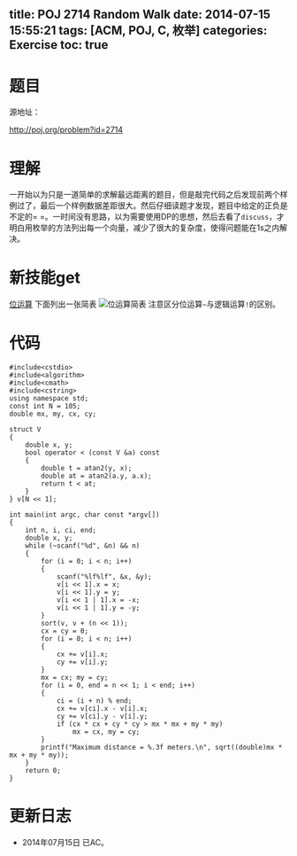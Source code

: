 ﻿title: POJ 2714 Random Walk
date: 2014-07-15 15:55:21
tags: [ACM, POJ, C, 枚举]
categories: Exercise
toc: true
---
# 题目
源地址：

http://poj.org/problem?id=2714

# 理解
一开始以为只是一道简单的求解最远距离的题目，但是敲完代码之后发现前两个样例过了，最后一个样例数据差距很大。然后仔细读题才发现，题目中给定的正负是不定的= =。一时间没有思路，以为需要使用DP的思想，然后去看了`discuss`，才明白用枚举的方法列出每一个向量，减少了很大的复杂度，使得问题能在1s之内解决。

<!-- more -->

# 新技能get
[位运算](http://www.cplusplus.com/doc/boolean/)
下面列出一张简表
![位运算简表](http://xuanwo.qiniudn.com/exercise/%E4%BD%8D%E8%BF%90%E7%AE%97.jpg)
注意区分位运算`~`与逻辑运算`!`的区别。

# 代码
```#include<iostream>
#include<cstdio>
#include<algorithm>
#include<cmath>
#include<cstring>
using namespace std;
const int N = 105;
double mx, my, cx, cy;

struct V
{
    double x, y;
    bool operator < (const V &a) const
    {
        double t = atan2(y, x);
        double at = atan2(a.y, a.x);
        return t < at;
    }
} v[N << 1];

int main(int argc, char const *argv[])
{
    int n, i, ci, end;
    double x, y;
    while (~scanf("%d", &n) && n)
    {
        for (i = 0; i < n; i++)
        {
            scanf("%lf%lf", &x, &y);
            v[i << 1].x = x;
            v[i << 1].y = y;
            v[i << 1 | 1].x = -x;
            v[i << 1 | 1].y = -y;
        }
        sort(v, v + (n << 1));
        cx = cy = 0;
        for (i = 0; i < n; i++)
        {
            cx += v[i].x;
            cy += v[i].y;
        }
        mx = cx; my = cy;
        for (i = 0, end = n << 1; i < end; i++)
        {
            ci = (i + n) % end;
            cx += v[ci].x - v[i].x;
            cy += v[ci].y - v[i].y;
            if (cx * cx + cy * cy > mx * mx + my * my)
                mx = cx, my = cy;
        }
        printf("Maximum distance = %.3f meters.\n", sqrt((double)mx * mx + my * my));
    }
    return 0;
}

```
# 更新日志
- 2014年07月15日 已AC。
